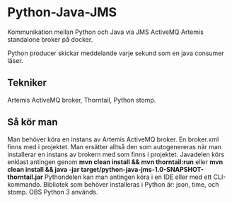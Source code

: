 # Python-Java-JMS
Kommunikation mellan Python och Java via JMS ActiveMQ Artemis standalone broker på docker.

Python producer skickar meddelande varje sekund som en java consumer läser.

## Tekniker
Artemis ActiveMQ broker, Thorntail, Python stomp.

## Så kör man
Man behöver köra en instans av Artemis ActiveMQ broker. En broker.xml finns med i projektet. Man ersätter alltså den som autogenereras när man installerar en instans av brokern med som finns i projektet. Javadelen körs enklast antingen genom **mvn clean install && mvn thorntail:run** eller **mvn clean install && java -jar target/python-java-jms-1.0-SNAPSHOT-thorntail.jar**
Pythondelen kan man antingen köra i en IDE eller med ett CLI-kommando. Bibliotek som behöver installeras i Python är: json, time, och stomp. OBS Python 3 används. 
